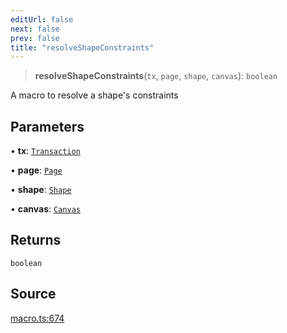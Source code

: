 ```yaml
---
editUrl: false
next: false
prev: false
title: "resolveShapeConstraints"
---
```


> **resolveShapeConstraints**(`tx`, `page`, `shape`, `canvas`): `boolean`

A macro to resolve a shape's constraints

## Parameters

• **tx**: [`Transaction`](/api-core/classes/transaction/)

• **page**: [`Page`](/api-core/classes/page/)

• **shape**: [`Shape`](/api-core/classes/shape/)

• **canvas**: [`Canvas`](/api-core/classes/canvas/)

## Returns

`boolean`

## Source

[macro.ts:674](https://github.com/dgmjs/dgmjs/blob/main/packages/core/src/macro.ts#L674)
